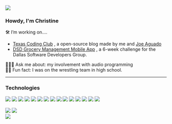 <div id="header" align="center">
</div>
<img src="https://komarev.com/ghpvc/?username=XINEXPORT&color=ff69b4&style=for-the-badge">

### Howdy, I'm Christine

🛠️ I’m working on.... 
- <a href = "https://github.com/XINEXPORT/vite-ghpages">Texas Coding Club</a> , a open-source blog made by me and <a href="https://github.com/joeoverflowcode">Joe Aguado</a>
- <a href = "https://github.com/CloudyBae/dsd-grocery">DSD Grocery Management Mobile App</a>
, a 6-week challenge for the Dallas Software Developers Group.<br>

👩🏻‍💻 Ask me about: my involvement with audio programming  <br>
🤼‍♀️ Fun fact: I was on the wrestling team in high school.

---
### Technologies 
  <div>
    <img src="https://img.shields.io/badge/HTML5-e44d26?style=for-the-badge&logo=html5&logoColor=white">
    <img src="https://img.shields.io/badge/CSS3-1572B6?style=for-the-badge&logo=css3&logoColor=white">
    <img src="https://img.shields.io/badge/JavaScript-323330?style=for-the-badge&logo=javascript&logoColor=F7DF1E">
    <img src="https://img.shields.io/badge/R%20Programming-246cc0?style=for-the-badge&logo=R&logoColor=white">
    <img src="https://img.shields.io/badge/React-20232A?style=for-the-badge&logo=react&logoColor=61DAFB">
    <img src="https://img.shields.io/badge/Redux-764abc?style=for-the-badge&logo=redux&logoColor=white">
    <img src="https://img.shields.io/badge/Lodash-283646?style=for-the-badge&logo=lodash&logoColor=white">
    <img src= "https://img.shields.io/badge/PostgreSQL-1572B6?style=for-the-badge&logo=postgresql&logoColor=white">
    <img src="https://img.shields.io/badge/Axios-671ddf?style=for-the-badge&logo=axios&logoColor=white">
    <img src="https://img.shields.io/badge/node.js-6DA55F?style=for-the-badge&logo=node.js&logoColor=white">
    <img src="https://img.shields.io/badge/NODEMON-%23323330.svg?style=for-the-badge&logo=nodemon&logoColor=%BBDEAD">
    <img src="https://img.shields.io/badge/express.js-%23404d59.svg?style=for-the-badge&logo=express&logoColor=%2361DAFB">
    <img src="https://img.shields.io/badge/Bootstrap-563D7C?style=for-the-badge&logo=bootstrap&logoColor=white">
    <img src="https://img.shields.io/badge/NPM-cc3534?style=for-the-badge&logo=npm&logoColor=white">
    <img src="https://img.shields.io/badge/vite-%23646CFF.svg?style=for-the-badge&logo=vite&logoColor=white">
  </div>

  <br>
  
  <div>
  <img src = "https://github-readme-streak-stats.herokuapp.com/?user=XINEXPORT&theme=radical&hide_border=true">
  <img src = "https://github-readme-stats.vercel.app/api?username=XINEXPORT&theme=radical&show_icons=true&hide_border=true&count_private=true">
  <br>
  <img src = "https://github-readme-stats.vercel.app/api/top-langs/?username=XINEXPORT&theme=radical&show_icons=true&hide_border=true&layout=compact">
  </div>
